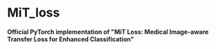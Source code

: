 # MiT_loss
**Official PyTorch implementation of "MiT Loss: Medical Image-aware Transfer Loss for Enhanced Classification"**
